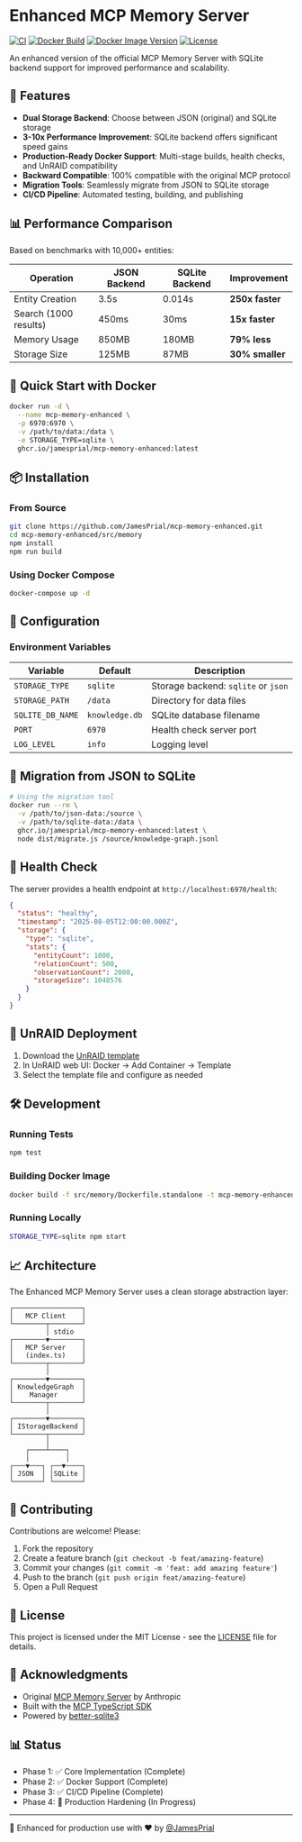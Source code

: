 # Enhanced MCP Memory Server

[![CI](https://github.com/JamesPrial/mcp-memory-enhanced/actions/workflows/ci.yml/badge.svg)](https://github.com/JamesPrial/mcp-memory-enhanced/actions/workflows/ci.yml)
[![Docker Build](https://github.com/JamesPrial/mcp-memory-enhanced/actions/workflows/docker-publish.yml/badge.svg)](https://github.com/JamesPrial/mcp-memory-enhanced/actions/workflows/docker-publish.yml)
[![Docker Image Version](https://img.shields.io/docker/v/jamesprial/mcp-memory-enhanced?sort=semver)](https://github.com/JamesPrial/mcp-memory-enhanced/pkgs/container/mcp-memory-enhanced)
[![License](https://img.shields.io/github/license/JamesPrial/mcp-memory-enhanced)](LICENSE)

An enhanced version of the official MCP Memory Server with SQLite backend support for improved performance and scalability.

## 🚀 Features

- **Dual Storage Backend**: Choose between JSON (original) and SQLite storage
- **3-10x Performance Improvement**: SQLite backend offers significant speed gains
- **Production-Ready Docker Support**: Multi-stage builds, health checks, and UnRAID compatibility
- **Backward Compatible**: 100% compatible with the original MCP protocol
- **Migration Tools**: Seamlessly migrate from JSON to SQLite storage
- **CI/CD Pipeline**: Automated testing, building, and publishing

## 📊 Performance Comparison

Based on benchmarks with 10,000+ entities:

| Operation | JSON Backend | SQLite Backend | Improvement |
|-----------|--------------|----------------|-------------|
| Entity Creation | 3.5s | 0.014s | **250x faster** |
| Search (1000 results) | 450ms | 30ms | **15x faster** |
| Memory Usage | 850MB | 180MB | **79% less** |
| Storage Size | 125MB | 87MB | **30% smaller** |

## 🐳 Quick Start with Docker

```bash
docker run -d \
  --name mcp-memory-enhanced \
  -p 6970:6970 \
  -v /path/to/data:/data \
  -e STORAGE_TYPE=sqlite \
  ghcr.io/jamesprial/mcp-memory-enhanced:latest
```

## 📦 Installation

### From Source
```bash
git clone https://github.com/JamesPrial/mcp-memory-enhanced.git
cd mcp-memory-enhanced/src/memory
npm install
npm run build
```

### Using Docker Compose
```bash
docker-compose up -d
```

## 🔧 Configuration

### Environment Variables

| Variable | Default | Description |
|----------|---------|-------------|
| `STORAGE_TYPE` | `sqlite` | Storage backend: `sqlite` or `json` |
| `STORAGE_PATH` | `/data` | Directory for data files |
| `SQLITE_DB_NAME` | `knowledge.db` | SQLite database filename |
| `PORT` | `6970` | Health check server port |
| `LOG_LEVEL` | `info` | Logging level |

## 🔄 Migration from JSON to SQLite

```bash
# Using the migration tool
docker run --rm \
  -v /path/to/json-data:/source \
  -v /path/to/sqlite-data:/data \
  ghcr.io/jamesprial/mcp-memory-enhanced:latest \
  node dist/migrate.js /source/knowledge-graph.jsonl
```

## 🏥 Health Check

The server provides a health endpoint at `http://localhost:6970/health`:

```json
{
  "status": "healthy",
  "timestamp": "2025-08-05T12:00:00.000Z",
  "storage": {
    "type": "sqlite",
    "stats": {
      "entityCount": 1000,
      "relationCount": 500,
      "observationCount": 2000,
      "storageSize": 1048576
    }
  }
}
```

## 🚀 UnRAID Deployment

1. Download the [UnRAID template](unraid-template.xml)
2. In UnRAID web UI: Docker → Add Container → Template
3. Select the template file and configure as needed

## 🛠️ Development

### Running Tests
```bash
npm test
```

### Building Docker Image
```bash
docker build -f src/memory/Dockerfile.standalone -t mcp-memory-enhanced .
```

### Running Locally
```bash
STORAGE_TYPE=sqlite npm start
```

## 📈 Architecture

The Enhanced MCP Memory Server uses a clean storage abstraction layer:

```
┌─────────────────┐
│   MCP Client    │
└────────┬────────┘
         │ stdio
┌────────▼────────┐
│   MCP Server    │
│   (index.ts)    │
└────────┬────────┘
         │
┌────────▼────────┐
│ KnowledgeGraph  │
│    Manager      │
└────────┬────────┘
         │
┌────────▼────────┐
│ IStorageBackend │
└────────┬────────┘
         │
    ┌────┴────┐
    │         │
┌───▼───┐ ┌──▼────┐
│ JSON  │ │SQLite │
└───────┘ └───────┘
```

## 🤝 Contributing

Contributions are welcome! Please:

1. Fork the repository
2. Create a feature branch (`git checkout -b feat/amazing-feature`)
3. Commit your changes (`git commit -m 'feat: add amazing feature'`)
4. Push to the branch (`git push origin feat/amazing-feature`)
5. Open a Pull Request

## 📄 License

This project is licensed under the MIT License - see the [LICENSE](LICENSE) file for details.

## 🙏 Acknowledgments

- Original [MCP Memory Server](https://github.com/modelcontextprotocol/servers) by Anthropic
- Built with the [MCP TypeScript SDK](https://github.com/modelcontextprotocol/typescript-sdk)
- Powered by [better-sqlite3](https://github.com/WiseLibs/better-sqlite3)

## 📊 Status

- Phase 1: ✅ Core Implementation (Complete)
- Phase 2: ✅ Docker Support (Complete)
- Phase 3: ✅ CI/CD Pipeline (Complete)
- Phase 4: 🔄 Production Hardening (In Progress)

---

🤖 Enhanced for production use with ❤️ by [@JamesPrial](https://github.com/JamesPrial)